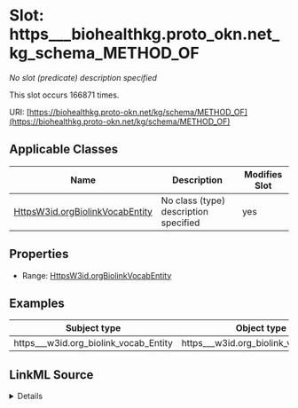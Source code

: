 

# Slot: https___biohealthkg.proto_okn.net_kg_schema_METHOD_OF


_No slot (predicate) description specified_






This slot occurs 166871 times.


URI: [https://biohealthkg.proto-okn.net/kg/schema/METHOD_OF](https://biohealthkg.proto-okn.net/kg/schema/METHOD_OF)



<!-- no inheritance hierarchy -->





## Applicable Classes

| Name | Description | Modifies Slot |
| --- | --- | --- |
| [HttpsW3id.orgBiolinkVocabEntity](../classes/HttpsW3id.orgBiolinkVocabEntity.md) | No class (type) description specified |  yes  |







## Properties

* Range: [HttpsW3id.orgBiolinkVocabEntity](../classes/HttpsW3id.orgBiolinkVocabEntity.md)






## Examples

| Subject type | Object type | Example subject | Example object | Occurrences |
| --- | --- | --- | --- | --- |
| https___w3id.org_biolink_vocab_Entity | https___w3id.org_biolink_vocab_Entity | http://linkedlifedata.com/resource/umls/id/C0000294 | http://linkedlifedata.com/resource/umls/id/C0728940 | 166871 |




## LinkML Source

<details>

```yaml
name: https___biohealthkg.proto-okn.net_kg_schema_METHOD_OF
annotations:
  count:
    tag: count
    value: 166871
description: No slot (predicate) description specified
examples:
- object:
    example_object: http://linkedlifedata.com/resource/umls/id/C0728940
    example_object_type: https___w3id.org_biolink_vocab_Entity
    example_predicate: https://biohealthkg.proto-okn.net/kg/schema/METHOD_OF
    example_subject: http://linkedlifedata.com/resource/umls/id/C0000294
    example_subject_type: https___w3id.org_biolink_vocab_Entity
from_schema: biohealth
rank: 1000
slot_uri: https://biohealthkg.proto-okn.net/kg/schema/METHOD_OF
alias: https___biohealthkg.proto_okn.net_kg_schema_METHOD_OF
domain_of:
- https___w3id.org_biolink_vocab_Entity
range: https___w3id.org_biolink_vocab_Entity

```
</details>
